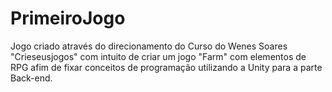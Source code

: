 # PrimeiroJogo
Jogo criado através do direcionamento do Curso do Wenes Soares "Crieseusjogos" com intuito de criar um jogo "Farm" com elementos de RPG afim de fixar conceitos de programação utilizando a Unity para a parte Back-end.
